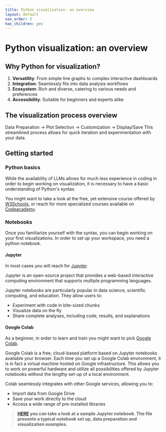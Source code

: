 ```yaml
---
title: Python visualization: an overview
layout: default
nav_order: 3
has_children: yes
---
```

# Python visualization: an overview

## Why Python for visualization?

1. **Versatility**: From simple line graphs to complex interactive dashboards
2. **Integration**: Seamlessly fits into data analysis workflows
3. **Ecosystem**: Rich and diverse, catering to various needs and preferences
4. **Accessibility**: Suitable for beginners and experts alike

## The visualization process overview

Data Preparation → Plot Selection → Customization → Display/Save
This streamlined process allows for quick iteration and experimentation with your data.

## Getting started

### Python basics

While the availability of LLMs allows for much less experience in coding in order to begin working on visualization, it is necessary to have a basic understanding of Python's syntax.

You might want to take a look at the free, yet extensive course offered by [W3Schools](https://www.w3schools.com/python/),
or reach for more specialized courses available on [Codeacademy](https://www.codecademy.com/).

### Notebooks

Once you familiarize yourself with the syntax, you can begin working on your first visualizations. In order to set up your workspace, you need a python notebook. 

#### Jupyter

In most cases you will reach for [Jupyter](https://jupyter.org/). 

Jupyter is an open-source project that provides a web-based interactive computing environment that supports multiple programming languages.

Jupyter notebooks are particularly popular in data science, scientific computing, and education. They allow users to:

- Experiment with code in bite-sized chunks
- Visualize data on the fly
- Share complete analyses, including code, results, and explanations

#### Google Colab

As a beginner, in order to learn and train you might want to pick [Google Colab](https://colab.google/).

Google Colab is a free, cloud-based platform based on Jupyter notebooks available your browser. Each time you set up a Google Colab environment, it is in fact a virtual machine hosted on Google infrastructure. This allows you to work on powerful hardware and utilize all possibilities offered by Jupyter notebooks without the lengthy set-up of a local environment.

Colab seamlessly integrates with other Google services, allowing you to:

- Import data from Google Drive
- Save your work directly to the cloud
- Access a wide range of pre-installed libraries

>**[HERE](https://colab.research.google.com/drive/1EeotEW_-YPLUxfeOq0ZHz4z0j4WTZQjM?usp=sharing) you can take a look at a sample Jupyter notebook. The file presents a typical notebook set up, data preparation and visualization examples.**
